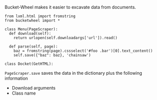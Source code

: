 Bucket-Wheel makes it easier to excavate data from documents.

    from lxml.html import fromstring
    from bucketwheel import *

    class Menu(PageScraper):
      def download(self):
        return urlopen(self.downloadargs['url']).read()

      def parse(self, page):
        baz = fromstring(page).cssselect('#foo .bar')[0].text_content()
        self.save({"baz": baz}, 'chainsaw')

    class Docket(GetHTML):

`PageScraper.save` saves the data in the dictionary plus
the following information

* Download arguments
* Class name
